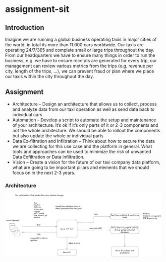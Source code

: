 # assignment-sit

## Introduction

Imagine we are running a global business operating taxis in major cities of the world, in total its more
than 11.000 cars worldwide. Our taxis are operating 24/7/365 and complete small or large trips
throughout the day. From our headquarters we have to ensure many things in order to run the business,
e.g. we have to ensure receipts are generated for every trip, our management can review various
metrics from the trips (e.g. revenue per city, length of the trips, ...), we can prevent fraud or plan where
we place our taxis within the city throughout the day.

## Assignment

* Architecture
    – Design an architecture that allows us to collect, process and analyze data from our taxi operation as well as send data back to individual cars
* Automation
    – Develop a script to automate the setup and maintenance of your architecture. It’s ok if it’s only parts of it or 2-3 components and not the whole architecture. We should be able to rollout the components but also update the whole or individual parts
* Data Ex-filtration and Infiltration
    – Think about how to secure the data we are collecting for this use case and the platform in general. What tools and approaches can be used to minimize the risk of unwanted Data Exfiltration or Data Infiltration.
* Vision
    – Create a vision for the future of our taxi company data platform, what are going to be important pillars and elements that we should focus on in the next 2-3 years.

### Architecture

![Architecture](architecture_simplified.png)
